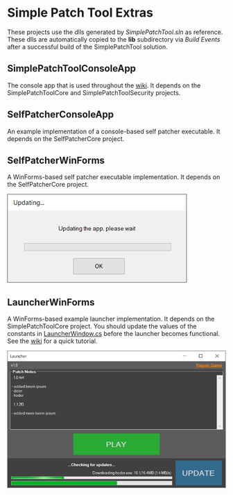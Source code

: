 # Simple Patch Tool Extras

These projects use the dlls generated by *SimplePatchTool.sln* as reference. These dlls are automatically copied to the **lib** subdirectory via *Build Events* after a successful build of the SimplePatchTool solution.

## SimplePatchToolConsoleApp

The console app that is used throughout the [wiki](https://github.com/yasirkula/SimplePatchTool/wiki). It depends on the SimplePatchToolCore and SimplePatchToolSecurity projects.

## SelfPatcherConsoleApp

An example implementation of a console-based self patcher executable. It depends on the SelfPatcherCore project.

## SelfPatcherWinForms

A WinForms-based self patcher executable implementation. It depends on the SelfPatcherCore project.

![self-patcher-winforms](../Images/selfpatcher-winforms.png)

## LauncherWinForms

A WinForms-based example launcher implementation. It depends on the SimplePatchToolCore project. You should update the values of the constants in [LauncherWindow.cs](LauncherWinForms/LauncherWindow.cs) before the launcher becomes functional. See the [wiki](https://github.com/yasirkula/SimplePatchTool/wiki/Launcher-Tutorial) for a quick tutorial.

![launcher-winforms](../Images/launcher-winforms.png)